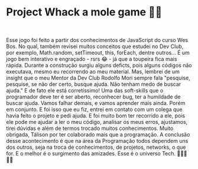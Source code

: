 <h1>Project Whack a mole game 🦫👾</h1>
<br>
<p>Esse jogo foi feito a partir dos conhecimentos de JavaScript do curso Wes Bos. No qual, também revisei muitos conceitos que estudei no Dev Club, por exemplo, Math.random, setTimeout, this, forEach,
  dentre outros... 
  É um jogo bem interativo e engraçado - rsrs 😂 - já que a toupeira fica mais rápida. 
  Durante a construção surgiu alguns deficts, pois alguns códigos não executava, mesmo eu recorrendo ao meu material. Mas, lembrei de um insight que o meu Mentor da Dev Club Rodolfo Mori sempre fala
  "pesquise, pesquise, se não der certo, busque ajuda. Não tenham medo de buscar ajuda." E de fato ele está corretíssimo! 
  Uma das soft-skills que o programador deve ter é ser aberto, reconhecer bug, ter a humildade de buscar ajuda. Vamos falhar demais, e vamos aprender mais ainda. Porém em conjunto. 
  E foi isso que eu fiz, entrei em contato com um colega que havia feito o projeto e pedi ajuda. E foi muito bom ter recorrido a ele, pois ele pode me ajudar a ler o meu código, analisar os meus erros,
  ajustamos, tirei dúvidas e além de termos trocado muitos conhecimentos. Muito obrigada, Tálison por ter colaborado mais que a programação. 
  A conclusão desse acontecimento é que na área da Programação todos dependem uns dos outros, seja na troca de conhecimentos, de projetos, networks, o que for. E o melhor é o surgimento das amizades. 
  Esse é o universo Tech. 📱👩‍💻👨‍💻
  
</p>
